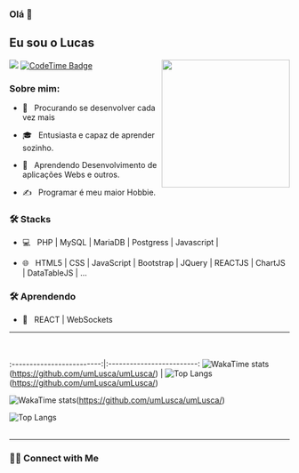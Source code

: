 ### Olá 👋<h2> Eu sou o Lucas</h2>

<img align='right' src="https://media.giphy.com/media/M9gbBd9nbDrOTu1Mqx/giphy.gif" width="230">

![](https://komarev.com/ghpvc/?username=umLusca)
[![CodeTime Badge](https://img.shields.io/endpoint?style=flat&color=039&url=https%3A%2F%2Fapi.codetime.dev%2Fshield%3Fid%3D30825%26project%3D%26in=0)](https://github.com/umLusca/umLusca/)
<h3> Sobre mim: </h3>



- 🤔 &nbsp; Procurando se desenvolver cada vez mais

- 🎓 &nbsp; Entusiasta e capaz de aprender sozinho.

- 🌱 &nbsp; Aprendendo Desenvolvimento de aplicações Webs e outros.

- ✍️ &nbsp; Programar é meu maior Hobbie.



<h3>🛠 Stacks</h3>



- 💻 &nbsp; PHP | MySQL | MariaDB | Postgress | Javascript | 

- 🌐 &nbsp; HTML5 | CSS | JavaScript | Bootstrap | JQuery | REACTJS | ChartJS | DataTableJS | ...




<h3>🛠 Aprendendo</h3>

- 🔧 &nbsp; REACT | WebSockets

<hr>



<br/><br/>
:-------------------------:|:-------------------------:
![WakaTime stats](https://github-readme-stats.vercel.app/api?username=umLusca&show_icons=true&theme=transparent)(https://github.com/umLusca/umLusca/) | ![Top Langs](https://github-readme-stats.vercel.app/api/top-langs/?username=umLusca&layout=compact&theme=transparent)(https://github.com/umLusca/umLusca/)

![WakaTime stats](https://github-readme-stats.vercel.app/api?username=umLusca&show_icons=true&theme=transparent)(https://github.com/umLusca/umLusca/)


![Top Langs](https://github-readme-stats.vercel.app/api/top-langs/?username=umLusca&layout=compact&theme=transparent)
<br><br>


<hr>

<h3> 🤝🏻 Connect with Me </h3>

<br>
